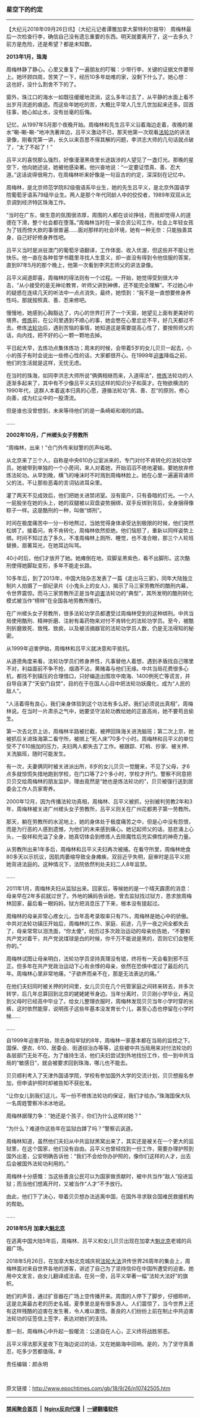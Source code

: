### 星空下的约定
------------------------

<p>【大纪元2018年09月26日讯】（大纪元记者谭雅加拿大蒙特利尔报导） 周梅林最后一次检查行李，确信自己没有遗忘重要的东西。明天就要离开了，这一去多久？前方是危险，还是希望？都是未知数。</p>
<p><strong>2013年1月，珠海</strong></p>
<p>周梅林静了静心。心里又重复了一遍朋友的叮嘱：少带行李，关键的证据文件要带上。她环顾四周，苦笑了一下，经历10多年劫难的家，没剩下什么了。她心想：这也好，没什么割舍不下的了。</p>
<p>窗外，珠江口的海水一如既往缓缓地流淌，这么多年过去了，从平静的水面上看不出岁月流逝的痕迹。而这些年她吃的苦，大概比平常人几生几世加起来还多。回首往事，她心如止水，没有丝毫的后悔。</p>
<p>记忆，从1997年5月那个夜晚开始。周梅林和先生吕平义沿着海边走着，夜晚的潮水“唰-唰-唰-”地冲洗著岸边，吕平义激动不已，那天他第一次观看<a href="http://www.epochtimes.com/gb/tag/%E6%B3%95%E8%BD%AE%E5%8A%9F.html">法轮功</a>的讲法录像，刚看完第一讲，长久以来百思不得其解的问题，李洪志大师的几句话就点破了，“太了不起了！”</p>
<p>吕平义的喜悦那么强烈，好像漫漫黑夜里长途跋涉的人望见了一盏灯光。那晚的星空下，他向她述说，她被他感染著。他兴奋地说：“一定要证悟真、善、忍大道。”这话说得很用力，在周梅林听来好像是一句亘古的约定，深深刻在记忆中。</p>
<p>周梅林，是北京师范学院82级俄语系毕业生，她的先生吕平义，是北京外国语学院葡萄牙语系79级毕业生。两人是那个年代同龄人中的佼佼者，1989年双双从北京调到经济特区珠海工作。</p>
<p>“当时在广东，做生意的氛围很浓厚，周围的人都在谈论挣钱，而我却觉得人的道德在下滑，整个社会都在堕落。”周梅林当时在一家合资公司工作，社会上年轻女孩为了钱而傍大款的事很普遍……面对那样的社会环境，她有一种无奈：只能独善其身，自己好好修身养性吧。</p>
<p>吕平义当时是派驻澳门的葡萄牙语翻译，工作体面、收入优渥，但这些并不能让他快乐。他一直在各种哲学书籍里寻找人生意义，却一直没有得到令他信服的答案，直到97年5月的那个晚上，他第一次看到李洪志师父的讲法录像。</p>
<p>吕平义闻道即喜，周梅林的得法则有一个过程。一开始，她觉得受到很大冲击，“从小接受的是无神论教育，听师父讲到神佛，还不能完全理解”。不过她心中的疑惑在连续几天的听法中一点点消失，最终，她悟到：“我不是一直想要修身养性吗，那就按照真、善、忍来修吧。</p>
<p>慢慢地，她感到心胸豁达了，内心的世界打开了一个天窗，她望见上面有更美好的境界。<a href="http://www.epochtimes.com/gb/tag/%E4%BF%AE%E7%82%BC.html">修炼</a>前，在公司里遇到不顺心的事，她会憋在心里忿忿不平，好几天都过不去。修炼<a href="http://www.epochtimes.com/gb/tag/%E6%B3%95%E8%BD%AE%E5%8A%9F.html">法轮功</a>后，遇到苦恼的事情，她知道这是需要提高心性了，要按照师父的话，向内找，把不好的心一颗一颗地去掉。</p>
<p>平日起大早，去炼功点集体炼功；周末的时候，会带着5岁的女儿贝贝一起去，小小的孩子有时会说出一些修心性的话，大家都很开心。在1999年<a href="http://www.epochtimes.com/gb/tag/%E8%BF%AB%E5%AE%B3.html">迫害</a>降临之前，他们的生活就是这样，无忧无虑。</p>
<p>在当时的珠海，如同李洪志大师所说“俩俩相继而来，入道得法”，<a href="http://www.epochtimes.com/gb/tag/%E4%BF%AE%E7%82%BC.html">修炼</a>法轮功的人逐渐多起来了，其中有不少像吕平义夫妇这样的知识分子和英才。在物欲横流的1990年代，这群人本着返本归真的心愿，遵循法轮功“真、善、忍”的原则，修心向善，成为红尘中的一股清流。</p>
<p>但是谁也没曾想到，未来等待他们的是一条崎岖和艰险的路。</p>
<p>……</p>
<p><strong>2002年10月，广州槎头女子劳教所</strong></p>
<p>“周梅林，出来！”仓门外传来狱警的厉声吆喝。</p>
<p>从北京来了三个人，自称是中央610办公室派来的，专门对付不肯转化的法轮功学员。她被带到单独的一个小房间，来人对着她，开始滔滔不绝地灌输，要她放弃修炼法轮功。从早到晚，横飞的唾沫时不时溅到周梅林脸上。她在心里一遍遍背诵师父的法，不让那些恶毒的言词钻进耳朵里。</p>
<p>灌了两天不见成效后，他们把她关进禁闭室。没有窗户，只有昏暗的灯光。一个人一屁股坐在她的头上，她的双腿被以双盘姿势捆绑，双手反绑到背后，全身捆得像粽子一样。这是酷刑的一种，叫做“绑刑”。</p>
<p>时间在极度痛苦中一分一秒地熬过，当她觉得身体承受达到极限的时候，他们突然松绑了。接着问，肯不肯转化，周梅林依然拒绝。他们恼怒了，重新以同样姿势上绑。时间不知过去了多久，不准周梅林上厕所、睡觉，也不准合眼，那三个人轮班替换，扇著耳光，在她耳边叫骂。</p>
<p>40小时后，他们才放开了她。她瘫倒在地，双脚呈黑紫色，看不出脚形。这次酷刑使得她脚趾变形，多年不能走长路。</p>
<p>10多年后，到了2013年，中国大陆杂志发表了一篇《走出马三家》，同年大陆独立制片人拍摄了一部纪录片《小鬼头上的女人》，揭示了马三家劳教所的酷刑内幕，令世界震惊。而马三家劳教所正是当年<a href="http://www.epochtimes.com/gb/tag/%E8%BF%AB%E5%AE%B3.html">迫害</a>法轮功的“典型”，其所发明的酷刑转化模式被当作“榜样”在全国各地劳教所推行。</p>
<p>在广州槎头女子劳教所，很多法轮功学员都遭受过周梅林受到的这种绑刑。中共当局使用酷刑、精神折磨、注射有毒药物来对付不肯转化的法轮功学员。至今，被酷刑折磨致死、致残、致疯，以及被活摘器官的法轮功学员人数，仍是无法得知的秘密。</p>
<p>从1999年迫害伊始，周梅林和吕平义就决意和平抵抗。</p>
<p>从道德角度来看，法轮功学员们修身养性，凡事替他人着想，遇到矛盾找自己哪里不对，利益面前不争不抢，烟酒不沾，黄赌毒与他们无缘。中共当局花费很多心机，都找不到镇压的合理借口，只好编造出围攻中南海、1400例死亡等谎言，并自导自演了“天安门自焚”，目的在于在国人心目中把法轮功妖魔化，成为“人民的敌人”。</p>
<p>“人活着得有良心，我们亲身体验到这个功法有多么好。我们必须说出真相”，周梅林说。在当时一片肃杀之气中，她要坚守法轮功教给她的正直高尚，她不要苟且偷生。</p>
<p>第一次去北京上访，周梅林半路被拦截，被押回珠海关进洗脑班；第二次上京，她被抓后关进珠海第二看守所，被绑上“死人床”70多个小时。周梅林和吕平义的单位受不了610施加的压力，夫妇两人都失去了工作。被跟踪、盯梢、抄家、被关押、关洗脑班，随时可能发生。</p>
<p>有一次，夫妻俩同时被关进派出所，8岁的女儿贝贝一觉醒来，不见了父母，才6点多就惊慌失措地跑到学校，在门口等了2个多小时，学校才开门。警察不同意把贝贝交给周梅林的朋友监护，理由竟然是“她也是炼法轮功的”，贝贝被强行送到居委会工作人员家寄养。</p>
<p>2000年12月，因为传播法轮功真相，周梅林、吕平义被抓，分别被判劳教2年和3年，周梅林被关进广州槎头女子劳教所，吕平义则关在广州花都男子第一劳教所。</p>
<p>那天，躺在劳教所的水泥地上，她的身体处于极度痛苦之中，但是心中没有怨恨，而是为行恶的人感到遗憾，为他们的未来感到痛心。她记起师父的话，慈悲涌上心头，一股祥和充溢了全身，她真切体会到修炼人去除魔性后充实佛性的神奇力量。</p>
<p>从劳教所出来1年多后，周梅林和吕平义夫妇再次被捕。在看守所里，周梅林绝食80多天以示抗议，因肌肉萎缩导致全身瘫痪，双目近乎失明，庭审时是吕平义把她背进法庭的。这种情况下，法院依然判处夫妇二人8年监禁。</p>
<p>……</p>
<p>2011年1月，周梅林夫妇从监狱出来。回家后，等候她的是一个晴天霹雳的消息：母亲早在2年多前就过世了。外地的姨妈告诉她，曾去监狱找过狱方，恳求放周梅林回家，最后看一眼妈妈，狱方把消息压了下来，根本没有提起过。</p>
<p>周梅林的母亲非常心疼女儿，当年高考录取率只有7%，周梅林是她心中的骄傲。中共对法轮功镇压开始后，周梅林的工作、家庭、前途，几乎一夜之间全都失去了，母亲常常以泪洗面，“你太傻”，经历过多次政治运动的母亲劝告她，“不要和共产党对着干，共产党说煤球是白的时候，你千万不能说是黑的，否则它们会整死你的。”</p>
<p>周梅林试图让母亲明白，法轮功学员坚持真理没有错，终将有一天会看到邪不压正。但多年在共产党政治运动下心有余悸的母亲，依然在恐惧中度过了最后的几年。周梅林心里非常地痛，“子欲养而亲不在，那是无法表达的痛。”</p>
<p>在他们夫妇同时被关押的时间里，女儿贝贝在几个托管家庭之间转来转去，并多次转学，后几年总算回到北京的姥姥姥爷身边。当年分离时，贝贝刚小学毕业，再见到父母时已经高中毕业了。给女儿整理衣服时，周梅林发现贝贝当年小学时穿的长裤，这时依然能穿，说明孩子这些年基本没发育长个儿，甚至心态也停留在小学时候……</p>
<p>……</p>
<p>自1999年迫害开始，除去身陷牢狱的8年，周梅林一家基本都在当局的监控之下。国保、便衣、610、居委会、街道综治办等等，这些被中共当局用来对付法轮功的各层部门无处不在。为了维持生活，他们夫妇尝试到外地找份工作，但一到中共当局的“敏感日”，就会被要求回到珠海，哪儿也不能去。</p>
<p>贝贝顺利考入了天津外国语学院，学校有参加国外大学的交流计划，贝贝想报名参加，但申请护照时却被告知不获批准。</p>
<p>“让你女儿到我们这儿，写一份不修炼法轮功的保证，我们才给办。”珠海国保大队一名周姓警察冷冰冰地说。</p>
<p>周梅林据理力争：“她还是个孩子，你们为什么这样对她？”</p>
<p>“为什么？难道你这些年在监狱白蹲了吗？”警察讥讽道。</p>
<p>周梅林知道，虽然他们夫妇从中共监狱黑窝出来了，其实还是被关在一个更大的监狱里，在这个国家，他们没有自由。吕平义也曾经找到一份工作，需要办理护照到国外出差，公安明确告诉他：“我们不会给你办护照的，像你们这样的人才，出去后会被国外法轮功利用的。”</p>
<p>周梅林十分感慨：当这些善良公民可以为国家做贡献时，被中共当作“敌人”投进监狱；而当他们想离开时，又被当作“人才”不予放行。</p>
<p>由此，他们下了决心，带着贝贝想办法逃离中国，在国外寻求联合国难民救援机构的帮助。</p>
<p>……</p>
<p><strong>2018年5月 加拿大<a href="http://www.epochtimes.com/gb/tag/%E9%AD%81%E5%8C%97%E5%85%8B.html">魁北克</a></strong></p>
<p>在逃离中国大陆5年后，周梅林、吕平义和女儿贝贝出现在加拿大<a href="http://www.epochtimes.com/gb/tag/%E9%AD%81%E5%8C%97%E5%85%8B.html">魁北克</a>老城的兵器广场。</p>
<p>2018年5月26日，在加拿大魁北克城庆祝<a href="http://www.epochtimes.com/gb/tag/%E6%B3%95%E8%BD%AE%E5%A4%A7%E6%B3%95.html">法轮大法</a>洪传世界26周年的集会上，周梅林面对来自世界各地的游客，讲述了自己为了坚持信仰在中国所遭受的迫害。她用中文发言，由女儿翻译成法语。在另一旁，吕平义举著一幅“法轮大法好”的旗帜。</p>
<p>她们的声音，通过扩音器在广场上空传播开来。周围的人停下了脚步，仔细聆听。这是北美最古老的历史名城，夏季里总是有很多游人。人们震惊了，当今世界上还有这样残酷的迫害在发生著，令人难以置信。善良的人们纷纷上前在制止中共迫害法轮功的征签信上签字，表达对她们的支持。</p>
<p>那一刻，周梅林心中升起一股暖流：公道自在人心，正义终将战胜邪恶。</p>
<p>吕平义得法那天星夜下在海边说过的话，又在她脑海中回响。是的，为了坚守真善忍，吃多少苦都值得。#</p>
<p>责任编辑：颜永明</p>
<p>&nbsp;</p>

原文链接：http://www.epochtimes.com/gb/18/9/26/n10742505.htm


------------------------
#### [禁闻聚合首页](https://github.com/gfw-breaker/banned-news/blob/master/README.md) &nbsp;|&nbsp; [Nginx反向代理](https://github.com/gfw-breaker/open-proxy/blob/master/README.md) &nbsp;|&nbsp; [一键翻墙软件](https://github.com/gfw-breaker/nogfw/blob/master/README.md)